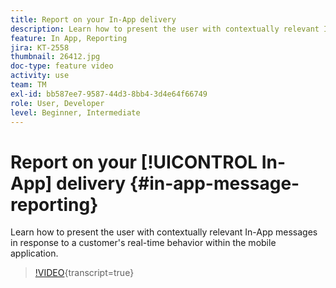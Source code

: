 ```yaml
---
title: Report on your In-App delivery
description: Learn how to present the user with contextually relevant In-App messages in response to a customer's real-time behavior within the mobile application.
feature: In App, Reporting
jira: KT-2558
thumbnail: 26412.jpg
doc-type: feature video
activity: use
team: TM
exl-id: bb587ee7-9587-44d3-8bb4-3d4e64f66749
role: User, Developer
level: Beginner, Intermediate
---
```

# Report on your [!UICONTROL In-App] delivery {#in-app-message-reporting}

Learn how to present the user with contextually relevant In-App messages in response to a customer's real-time behavior within the mobile application.

>[!VIDEO](https://video.tv.adobe.com/v/26412?learn=on){transcript=true}
